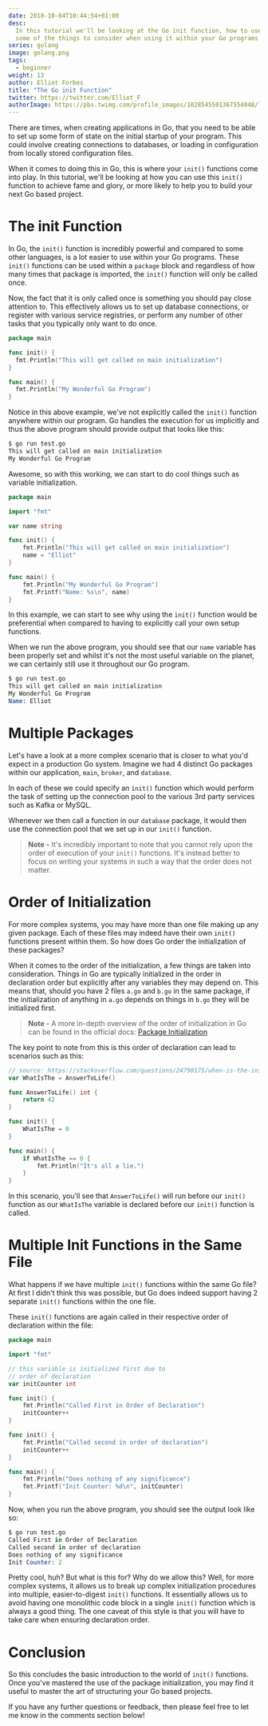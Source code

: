 ```yaml
---
date: 2018-10-04T10:44:54+01:00
desc:
  In this tutorial we'll be looking at the Go init function, how to use it and
  some of the things to consider when using it within your Go programs.
series: golang
image: golang.png
tags:
  - beginner
weight: 13
author: Elliot Forbes
title: "The Go init Function"
twitter: https://twitter.com/Elliot_F
authorImage: https://pbs.twimg.com/profile_images/1028545501367554048/lzr43cQv_400x400.jpg
---
```


There are times, when creating applications in Go, that you need to be able to
set up some form of state on the initial startup of your program. This could
involve creating connections to databases, or loading in configuration from
locally stored configuration files.

When it comes to doing this in Go, this is where your `init()` functions come
into play. In this tutorial, we'll be looking at how you can use this `init()`
function to achieve fame and glory, or more likely to help you to build your
next Go based project.

# The init Function

In Go, the `init()` function is incredibly powerful and compared to some other
languages, is a lot easier to use within your Go programs. These `init()`
functions can be used within a `package` block and regardless of how many times
that package is imported, the `init()` function will only be called once.

Now, the fact that it is only called once is something you should pay close
attention to. This effectively allows us to set up database connections, or
register with various service registries, or perform any number of other tasks
that you typically only want to do once.

```go
package main

func init() {
  fmt.Println("This will get called on main initialization")
}

func main() {
  fmt.Println("My Wonderful Go Program")
}
```

Notice in this above example, we've not explicitly called the `init()` function
anywhere within our program. Go handles the execution for us implicitly and thus
the above program should provide output that looks like this:

```s
$ go run test.go
This will get called on main initialization
My Wonderful Go Program
```

Awesome, so with this working, we can start to do cool things such as variable
initialization.

```go
package main

import "fmt"

var name string

func init() {
	fmt.Println("This will get called on main initialization")
	name = "Elliot"
}

func main() {
	fmt.Println("My Wonderful Go Program")
	fmt.Printf("Name: %s\n", name)
}
```

In this example, we can start to see why using the `init()` function would be
preferential when compared to having to explicitly call your own setup
functions.

When we run the above program, you should see that our `name` variable has been
properly set and whilst it's not the most useful variable on the planet, we can
certainly still use it throughout our Go program.

```s
$ go run test.go
This will get called on main initialization
My Wonderful Go Program
Name: Elliot
```

# Multiple Packages

Let's have a look at a more complex scenario that is closer to what you'd expect
in a production Go system. Imagine we had 4 distinct Go packages within our
application, `main`, `broker`, and `database`.

In each of these we could specify an `init()` function which would perform the
task of setting up the connection pool to the various 3rd party services such as
Kafka or MySQL.

Whenever we then call a function in our `database` package, it would then use
the connection pool that we set up in our `init()` function.

> **Note -** It's incredibly important to note that you cannot rely upon the
> order of execution of your `init()` functions. It's instead better to focus on
> writing your systems in such a way that the order does not matter.

# Order of Initialization

For more complex systems, you may have more than one file making up any given
package. Each of these files may indeed have their own `init()` functions
present within them. So how does Go order the initialization of these packages?

When it comes to the order of the initialization, a few things are taken into
consideration. Things in Go are typically initialized in the order in
declaration order but explicitly after any variables they may depend on. This
means that, should you have 2 files `a.go` and `b.go` in the same package, if
the initialization of anything in `a.go` depends on things in `b.go` they will
be initialized first.

> **Note -** A more in-depth overview of the order of initialization in Go can
> be found in the official docs:
> [Package Initialization](https://golang.org/ref/spec#Package_initialization)

The key point to note from this is this order of declaration can lead to
scenarios such as this:

```go
// source: https://stackoverflow.com/questions/24790175/when-is-the-init-function-run
var WhatIsThe = AnswerToLife()

func AnswerToLife() int {
    return 42
}

func init() {
    WhatIsThe = 0
}

func main() {
    if WhatIsThe == 0 {
        fmt.Println("It's all a lie.")
    }
}
```

In this scenario, you'll see that `AnswerToLife()` will run before our `init()`
function as our `WhatIsThe` variable is declared before our `init()` function is
called.

# Multiple Init Functions in the Same File

What happens if we have multiple `init()` functions within the same Go file? At
first I didn't think this was possible, but Go does indeed support having 2
separate `init()` functions within the one file.

These `init()` functions are again called in their respective order of
declaration within the file:

```go
package main

import "fmt"

// this variable is initialized first due to
// order of declaration
var initCounter int

func init() {
	fmt.Println("Called First in Order of Declaration")
	initCounter++
}

func init() {
	fmt.Println("Called second in order of declaration")
	initCounter++
}

func main() {
	fmt.Println("Does nothing of any significance")
	fmt.Printf("Init Counter: %d\n", initCounter)
}
```

Now, when you run the above program, you should see the output look like so:

```s
$ go run test.go
Called First in Order of Declaration
Called second in order of declaration
Does nothing of any significance
Init Counter: 2
```

Pretty cool, huh? But what is this for? Why do we allow this? Well, for more
complex systems, it allows us to break up complex initialization procedures into
multiple, easier-to-digest `init()` functions. It essentially allows us to avoid
having one monolithic code block in a single `init()` function which is always a
good thing. The one caveat of this style is that you will have to take care when
ensuring declaration order.

# Conclusion

So this concludes the basic introduction to the world of `init()` functions.
Once you've mastered the use of the package initialization, you may find it
useful to master the art of structuring your Go based projects.

If you have any further questions or feedback, then please feel free to let me
know in the comments section below!
